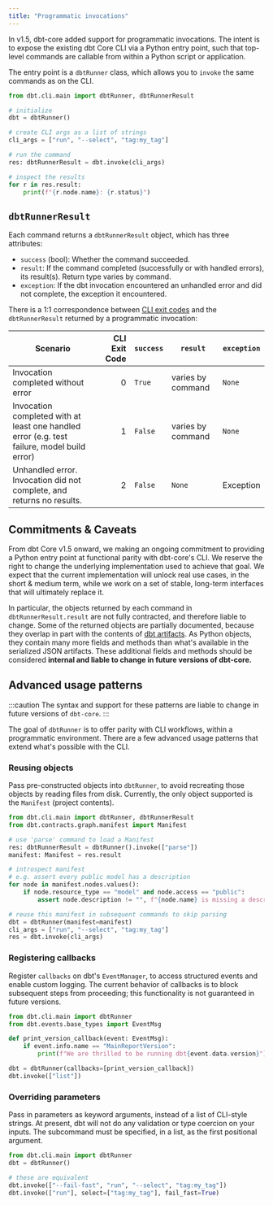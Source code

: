 ```yaml
---
title: "Programmatic invocations"
---
```


In v1.5, dbt-core added support for programmatic invocations. The intent is to expose the existing dbt Core CLI via a Python entry point, such that top-level commands are callable from within a Python script or application.

The entry point is a `dbtRunner` class, which allows you to `invoke` the same commands as on the CLI.

```python
from dbt.cli.main import dbtRunner, dbtRunnerResult

# initialize
dbt = dbtRunner()

# create CLI args as a list of strings
cli_args = ["run", "--select", "tag:my_tag"]

# run the command
res: dbtRunnerResult = dbt.invoke(cli_args)

# inspect the results
for r in res.result:
    print(f"{r.node.name}: {r.status}")
```

## `dbtRunnerResult`

Each command returns a `dbtRunnerResult` object, which has three attributes:
- `success` (bool): Whether the command succeeded.
- `result`: If the command completed (successfully or with handled errors), its result(s). Return type varies by command.
- `exception`: If the dbt invocation encountered an unhandled error and did not complete, the exception it encountered.

There is a 1:1 correspondence between [CLI exit codes](/reference/exit-codes) and the `dbtRunnerResult` returned by a programmatic invocation:

| Scenario                                                                                    | CLI Exit Code | `success` | `result`         | `exception` |
|---------------------------------------------------------------------------------------------|--------------:|-----------|-------------------|-------------|
| Invocation completed without error                                                          | 0             | `True`      | varies by command | `None`        |
| Invocation completed with at least one handled error (e.g. test failure, model build error) | 1             | `False`     | varies by command | `None`        |
| Unhandled error. Invocation did not complete, and returns no results.                       | 2             | `False`     | `None`              | Exception   |

## Commitments & Caveats

From dbt Core v1.5 onward, we making an ongoing commitment to providing a Python entry point at functional parity with dbt-core's CLI. We reserve the right to change the underlying implementation used to achieve that goal. We expect that the current implementation will unlock real use cases, in the short & medium term, while we work on a set of stable, long-term interfaces that will ultimately replace it.

In particular, the objects returned by each command in `dbtRunnerResult.result` are not fully contracted, and therefore liable to change. Some of the returned objects are partially documented, because they overlap in part with the contents of [dbt artifacts](/reference/artifacts/dbt-artifacts). As Python objects, they contain many more fields and methods than what's available in the serialized JSON artifacts. These additional fields and methods should be considered **internal and liable to change in future versions of dbt-core.**

## Advanced usage patterns

:::caution
The syntax and support for these patterns are liable to change in future versions of `dbt-core`.
:::

The goal of `dbtRunner` is to offer parity with CLI workflows, within a programmatic environment. There are a few advanced usage patterns that extend what's possible with the CLI.

### Reusing objects

Pass pre-constructed objects into `dbtRunner`, to avoid recreating those objects by reading files from disk. Currently, the only object supported is the `Manifest` (project contents).

```python
from dbt.cli.main import dbtRunner, dbtRunnerResult
from dbt.contracts.graph.manifest import Manifest

# use 'parse' command to load a Manifest
res: dbtRunnerResult = dbtRunner().invoke(["parse"])
manifest: Manifest = res.result

# introspect manifest
# e.g. assert every public model has a description
for node in manifest.nodes.values():
    if node.resource_type == "model" and node.access == "public":
        assert node.description != "", f"{node.name} is missing a description"

# reuse this manifest in subsequent commands to skip parsing
dbt = dbtRunner(manifest=manifest)
cli_args = ["run", "--select", "tag:my_tag"]
res = dbt.invoke(cli_args)
```

### Registering callbacks

Register `callbacks` on dbt's `EventManager`, to access structured events and enable custom logging. The current behavior of callbacks is to block subsequent steps from proceeding; this functionality is not guaranteed in future versions.

```python
from dbt.cli.main import dbtRunner
from dbt.events.base_types import EventMsg

def print_version_callback(event: EventMsg):
    if event.info.name == "MainReportVersion":
        print(f"We are thrilled to be running dbt{event.data.version}")

dbt = dbtRunner(callbacks=[print_version_callback])
dbt.invoke(["list"])
```

### Overriding parameters

Pass in parameters as keyword arguments, instead of a list of CLI-style strings. At present, dbt will not do any validation or type coercion on your inputs. The subcommand must be specified, in a list, as the first positional argument.
```python
from dbt.cli.main import dbtRunner
dbt = dbtRunner()

# these are equivalent
dbt.invoke(["--fail-fast", "run", "--select", "tag:my_tag"])
dbt.invoke(["run"], select=["tag:my_tag"], fail_fast=True)
```
